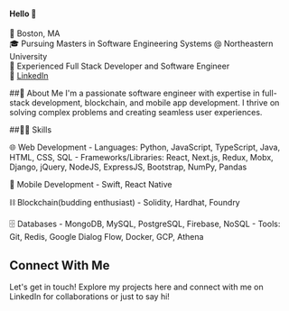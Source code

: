 #### Hello 👋

📍 Boston, MA  
🎓 Pursuing Masters in Software Engineering Systems @ Northeastern University  
💼 Experienced Full Stack Developer and Software Engineer  
🔗 [LinkedIn](https://www.linkedin.com/in/keerthanaksrinivasan)

##🚀 About Me
I'm a passionate software engineer with expertise in full-stack development, blockchain, and mobile app development. I thrive on solving complex problems and creating seamless user experiences.

##👩‍💻 Skills

  🌐 Web Development
    - Languages: Python, JavaScript, TypeScript, Java, HTML, CSS, SQL
    - Frameworks/Libraries: React, Next.js, Redux, Mobx, Django, jQuery, NodeJS, ExpressJS, Bootstrap, NumPy, Pandas
    
  📱 Mobile Development
    - Swift, React Native
  
  ⛓️ Blockchain(budding enthusiast)
    - Solidity, Hardhat, Foundry
  
  🗄️ Databases
    - MongoDB, MySQL, PostgreSQL, Firebase, NoSQL
    - Tools: Git, Redis, Google Dialog Flow, Docker, GCP, Athena

## Connect With Me

Let's get in touch! Explore my projects here and connect with me on LinkedIn for collaborations or just to say hi!




<!--
**kskeerthana/kskeerthana** is a ✨ _special_ ✨ repository because its `README.md` (this file) appears on your GitHub profile.

Here are some ideas to get you started:

- 🔭 I’m currently working on ...
- 🌱 I’m currently learning ...
- 👯 I’m looking to collaborate on ...
- 🤔 I’m looking for help with ...
- 💬 Ask me about ...
- 📫 How to reach me: ...
- 😄 Pronouns: ...
- ⚡ Fun fact: ...
-->
